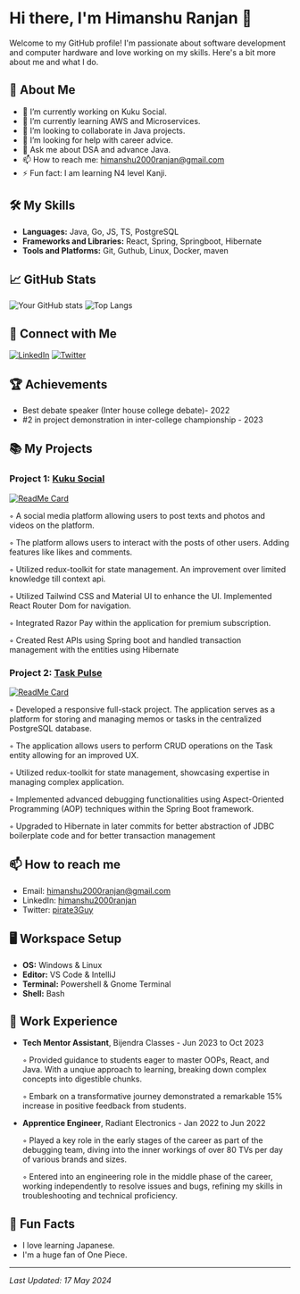 # Hi there, I'm Himanshu Ranjan 👋


Welcome to my GitHub profile! I'm passionate about software development and computer hardware and love working on my skills. Here's a bit more about me and what I do.

## 🚀 About Me

- 🔭 I’m currently working on Kuku Social.
- 🌱 I’m currently learning AWS and Microservices.
- 👯 I’m looking to collaborate in Java projects.
- 🤔 I’m looking for help with career advice.
- 💬 Ask me about DSA and advance Java.
- 📫 How to reach me: himanshu2000ranjan@gmail.com
- ⚡ Fun fact: I am learning N4 level Kanji.

## 🛠️ My Skills

- **Languages:** Java, Go, JS, TS, PostgreSQL
- **Frameworks and Libraries:** React, Spring, Springboot, Hibernate
- **Tools and Platforms:** Git, Guthub, Linux, Docker, maven

## 📈 GitHub Stats

![Your GitHub stats](https://github-readme-stats.vercel.app/api?username=himanshu3232&show_icons=true&theme=radical)
![Top Langs](https://github-readme-stats.vercel.app/api/top-langs/?username=himanshu3232&layout=compact&theme=radical)

## 🔗 Connect with Me

[![LinkedIn](https://img.shields.io/badge/LinkedIn-blue?style=for-the-badge&logo=linkedin&logoColor=white)](https://www.linkedin.com/in/himanshu2000ranjan/)
[![Twitter](https://img.shields.io/badge/Twitter-1DA1F2?style=for-the-badge&logo=twitter&logoColor=white)](https://twitter.com/pirate3Guy)

## 🏆 Achievements

- Best debate speaker (Inter house college debate)- 2022
- #2 in project demonstration in inter-college championship - 2023

## 📚 My Projects

### Project 1: [Kuku Social](https://github.com/himanshu3232/Kuku-Social)

[![ReadMe Card](https://github-readme-stats.vercel.app/api/pin/?username=himanshu3232&repo=Kuku-Social&theme=radical)](https://github.com/himanshu3232/Kuku-Social)

◦ A social media platform allowing users to post texts and photos and videos on the platform.

◦ The platform allows users to interact with the posts of other users. Adding features like likes and comments.

◦ Utilized redux-toolkit for state management. An improvement over limited knowledge till context api.

◦ Utilized Tailwind CSS and Material UI to enhance the UI. Implemented React Router Dom for navigation.

◦ Integrated Razor Pay within the application for premium subscription.

◦ Created Rest APIs using Spring boot and handled transaction management with the entities using Hibernate

### Project 2: [Task Pulse](https://github.com/himanshu3232/Task-Pulse)

[![ReadMe Card](https://github-readme-stats.vercel.app/api/pin/?username=himanshu3232&repo=Task-Pulse&theme=radical)](https://github.com/himanshu3232/Task-Pulse)

◦ Developed a responsive full-stack project. The application serves as a platform for storing and managing memos or
tasks in the centralized PostgreSQL database.

◦ The application allows users to perform CRUD operations on the Task entity allowing for an improved UX.

◦ Utilized redux-toolkit for state management, showcasing expertise in managing complex application.

◦ Implemented advanced debugging functionalities using Aspect-Oriented Programming (AOP) techniques
within the Spring Boot framework.

◦ Upgraded to Hibernate in later commits for better abstraction of JDBC boilerplate code and for better
transaction management


## 📫 How to reach me

- Email: [himanshu2000ranjan@gmail.com](mailto:himanshu2000ranjan@gmail.com)
- LinkedIn: [himanshu2000ranjan](https://www.linkedin.com/in/himanshu2000ranjan/)
- Twitter: [pirate3Guy](https://twitter.com/pirate3Guy)

## 🖥️ Workspace Setup

- **OS:** Windows & Linux
- **Editor:** VS Code & IntelliJ
- **Terminal:** Powershell & Gnome Terminal
- **Shell:** Bash

## 🏢 Work Experience

- **Tech Mentor Assistant**, Bijendra Classes - Jun 2023 to Oct 2023

  ◦ Provided guidance to students eager to master OOPs, React, and Java. With a unqiue approach to learning, breaking down complex concepts into digestible chunks.

  ◦ Embark on a transformative journey demonstrated a remarkable 15% increase in positive feedback from students.

- **Apprentice Engineer**, Radiant Electronics - Jan 2022 to Jun 2022

  ◦ Played a key role in the early stages of the career as part of the debugging team, diving into the inner workings of over 80 TVs per day of various brands and sizes.

  ◦ Entered into an engineering role in the middle phase of the career, working independently to resolve issues and bugs, refining my skills in troubleshooting and technical proficiency.


## 📅 Fun Facts

- I love learning Japanese.
- I'm a huge fan of One Piece.

---

*Last Updated: 17 May 2024*

